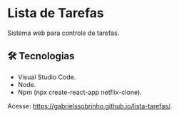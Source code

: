 # Lista de Tarefas

Sistema web para controle de tarefas.

## 🛠️ Tecnologias

* Visual Studio Code.
* Node.
* Npm (npx create-react-app netflix-clone).

Acesse: https://gabrielssobrinho.github.io/lista-tarefas/.
